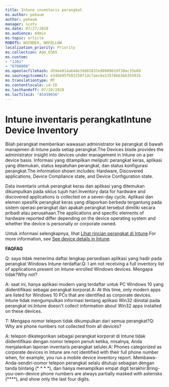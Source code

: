 ```yaml
---
title: Intune inventaris perangkat
ms.author: pebaum
author: pebaum
manager: scotv
ms.date: 07/27/2020
ms.audience: Admin
ms.topic: article
ROBOTS: NOINDEX, NOFOLLOW
localization_priority: Priority
ms.collection: Adm_O365
ms.custom:
- "1281"
- "6700008"
ms.openlocfilehash: d59ee014a64de39d01837e90909619f30ec35e89
ms.sourcegitcommit: e34bb95fb93250f1dc7aec6a13578bb3bb355935
ms.translationtype: MT
ms.contentlocale: id-ID
ms.lasthandoff: 07/28/2020
ms.locfileid: "45439656"
---
```

# <a name="intune-device-inventory"></a><span data-ttu-id="834b9-102">Intune inventaris perangkat</span><span class="sxs-lookup"><span data-stu-id="834b9-102">Intune Device Inventory</span></span>

<span data-ttu-id="834b9-103">Bilah perangkat memberikan wawasan administrator ke perangkat di bawah manajemen di Intune pada setiap perangkat.</span><span class="sxs-lookup"><span data-stu-id="834b9-103">The Devices blade provides the administrator insight into devices under management in Intune on a per device basis.</span></span> <span data-ttu-id="834b9-104">Informasi yang ditampilkan meliputi: perangkat keras, aplikasi yang ditemukan, status kepatuhan perangkat, dan status konfigurasi perangkat.</span><span class="sxs-lookup"><span data-stu-id="834b9-104">The information shown includes: Hardware, Discovered applications, Device Compliance state, and Device Configuration state.</span></span>

<span data-ttu-id="834b9-105">Data inventaris untuk perangkat keras dan aplikasi yang ditemukan dikumpulkan pada siklus tujuh hari.</span><span class="sxs-lookup"><span data-stu-id="834b9-105">Inventory data for hardware and discovered applications is collected on a seven-day cycle.</span></span> <span data-ttu-id="834b9-106">Aplikasi dan elemen spesifik perangkat keras yang dilaporkan berbeda tergantung pada sistem operasi perangkat dan apakah perangkat tersebut dimiliki secara pribadi atau perusahaan.</span><span class="sxs-lookup"><span data-stu-id="834b9-106">The applications and specific elements of hardware reported differ depending on the device operating system and whether the device is personally or corporate owned.</span></span>

<span data-ttu-id="834b9-107">Untuk informasi selengkapnya, lihat [Lihat rincian perangkat di Intune](https://docs.microsoft.com/intune/device-inventory).</span><span class="sxs-lookup"><span data-stu-id="834b9-107">For more information, see [See device details in Intune](https://docs.microsoft.com/intune/device-inventory).</span></span>

<span data-ttu-id="834b9-108">**FAQ**</span><span class="sxs-lookup"><span data-stu-id="834b9-108">**FAQ**</span></span>

<span data-ttu-id="834b9-109">Q: saya tidak menerima daftar lengkap persediaan aplikasi yang hadir pada perangkat Windows Intune-terdaftar.</span><span class="sxs-lookup"><span data-stu-id="834b9-109">Q: I am not receiving a full inventory list of applications present on Intune-enrolled Windows devices.</span></span> <span data-ttu-id="834b9-110">Mengapa tidak?</span><span class="sxs-lookup"><span data-stu-id="834b9-110">Why not?</span></span>

<span data-ttu-id="834b9-111">A: saat ini, hanya aplikasi modern yang terdaftar untuk PC Windows 10 yang diidentifikasi sebagai perangkat korporat.</span><span class="sxs-lookup"><span data-stu-id="834b9-111">A: At this time, only modern apps are listed for Windows 10 PCs that are identified as corporate devices.</span></span> <span data-ttu-id="834b9-112">Intune tidak mengumpulkan informasi tentang aplikasi Win32 diinstal pada perangkat ini.</span><span class="sxs-lookup"><span data-stu-id="834b9-112">Intune doesn't collect information about Win32 apps installed on these devices.</span></span>

<span data-ttu-id="834b9-113">T: Mengapa nomor telepon tidak dikumpulkan dari semua perangkat?</span><span class="sxs-lookup"><span data-stu-id="834b9-113">Q: Why are phone numbers not collected from all devices?</span></span>

<span data-ttu-id="834b9-114">A: telepon dikategorikan sebagai perangkat korporat di Intune tidak diidentifikasi dengan nomor telepon penuh ketika, misalnya, Anda menjalankan laporan inventaris perangkat seluler.</span><span class="sxs-lookup"><span data-stu-id="834b9-114">A: Phones categorized as corporate devices in Intune are not identified with their full phone number when, for example, you run a mobile device inventory report.</span></span> <span data-ttu-id="834b9-115">Membawa-Anda-sendiri-nomor telepon perangkat selalu ditutupi sebagian dengan tanda bintang (\* \* \* \*), dan hanya menampilkan empat digit terakhir.</span><span class="sxs-lookup"><span data-stu-id="834b9-115">Bring-you-own-device phone numbers are always partially masked with asterisks (\*\*\*\*), and show only the last four digits.</span></span>